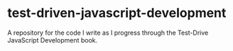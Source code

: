 test-driven-javascript-development
==================================

A repository for the code I write as I progress through the Test-Drive JavaScript Development book.